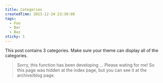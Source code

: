 ```yaml
---
title: Categories
createdTime: 2013-12-24 23:30:09
tags:
  - Foo
  - Bar
  - Baz
sticky: 1
---
```


This post contains 3 categories. Make sure your theme can display all of the categories.

> Sorry, this function has been developing ... Please wating for me! So this page was hidden at the index page, but you can see it at the archive/blog page.